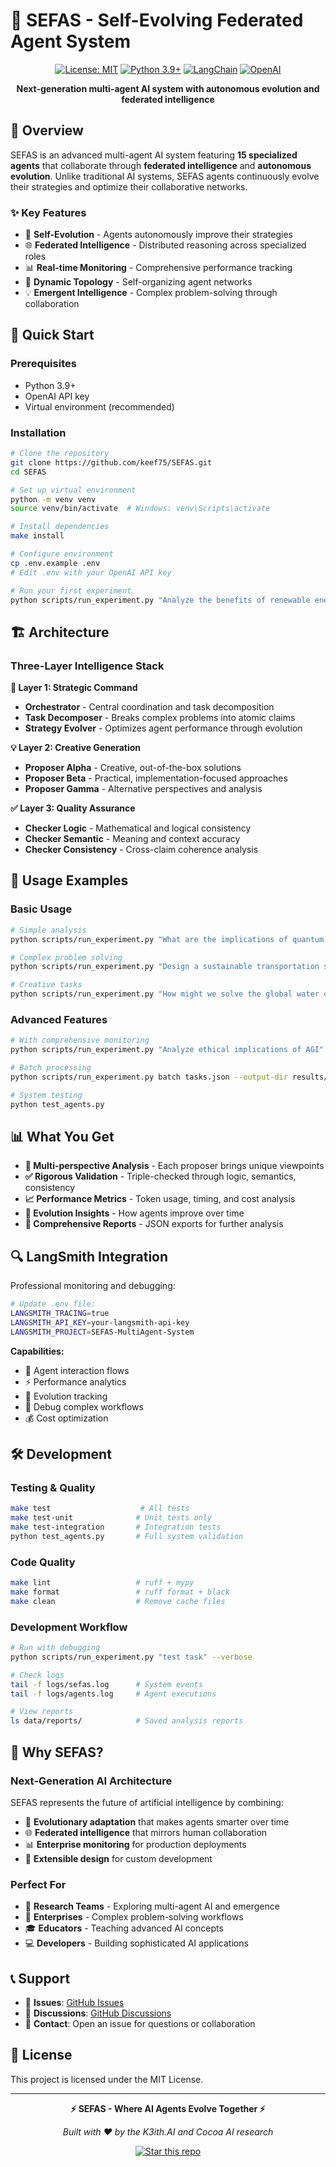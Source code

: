 # 🤖 SEFAS - Self-Evolving Federated Agent System

<div align="center">

[![License: MIT](https://img.shields.io/badge/License-MIT-yellow.svg)](https://opensource.org/licenses/MIT)
[![Python 3.9+](https://img.shields.io/badge/python-3.9+-blue.svg)](https://www.python.org/downloads/)
[![LangChain](https://img.shields.io/badge/LangChain-integrated-green)](https://langchain.com/)
[![OpenAI](https://img.shields.io/badge/OpenAI-GPT--4-orange)](https://openai.com/)

**Next-generation multi-agent AI system with autonomous evolution and federated intelligence**

</div>

## 🌟 Overview

SEFAS is an advanced multi-agent AI system featuring **15 specialized agents** that collaborate through **federated intelligence** and **autonomous evolution**. Unlike traditional AI systems, SEFAS agents continuously evolve their strategies and optimize their collaborative networks.

### ✨ Key Features

- 🧬 **Self-Evolution** - Agents autonomously improve their strategies
- 🌐 **Federated Intelligence** - Distributed reasoning across specialized roles  
- 📊 **Real-time Monitoring** - Comprehensive performance tracking
- 🔄 **Dynamic Topology** - Self-organizing agent networks
- 💡 **Emergent Intelligence** - Complex problem-solving through collaboration

## 🚀 Quick Start

### Prerequisites
- Python 3.9+
- OpenAI API key
- Virtual environment (recommended)

### Installation

```bash
# Clone the repository
git clone https://github.com/keef75/SEFAS.git
cd SEFAS

# Set up virtual environment  
python -m venv venv
source venv/bin/activate  # Windows: venv\Scripts\activate

# Install dependencies
make install

# Configure environment
cp .env.example .env
# Edit .env with your OpenAI API key

# Run your first experiment
python scripts/run_experiment.py "Analyze the benefits of renewable energy" --verbose
```

## 🏗️ Architecture

### Three-Layer Intelligence Stack

**🎯 Layer 1: Strategic Command**
- **Orchestrator** - Central coordination and task decomposition
- **Task Decomposer** - Breaks complex problems into atomic claims
- **Strategy Evolver** - Optimizes agent performance through evolution

**💡 Layer 2: Creative Generation**  
- **Proposer Alpha** - Creative, out-of-the-box solutions
- **Proposer Beta** - Practical, implementation-focused approaches
- **Proposer Gamma** - Alternative perspectives and analysis

**✅ Layer 3: Quality Assurance**
- **Checker Logic** - Mathematical and logical consistency
- **Checker Semantic** - Meaning and context accuracy  
- **Checker Consistency** - Cross-claim coherence analysis

## 💫 Usage Examples

### Basic Usage
```bash
# Simple analysis
python scripts/run_experiment.py "What are the implications of quantum computing?"

# Complex problem solving  
python scripts/run_experiment.py "Design a sustainable transportation system" --verbose

# Creative tasks
python scripts/run_experiment.py "How might we solve the global water crisis?" --max-hops 15
```

### Advanced Features
```bash
# With comprehensive monitoring
python scripts/run_experiment.py "Analyze ethical implications of AGI" --verbose

# Batch processing
python scripts/run_experiment.py batch tasks.json --output-dir results/

# System testing
python test_agents.py
```

## 📊 What You Get

- **🎯 Multi-perspective Analysis** - Each proposer brings unique viewpoints
- **✅ Rigorous Validation** - Triple-checked through logic, semantics, consistency
- **📈 Performance Metrics** - Token usage, timing, and cost analysis
- **🧬 Evolution Insights** - How agents improve over time
- **📄 Comprehensive Reports** - JSON exports for further analysis

## 🔍 LangSmith Integration

Professional monitoring and debugging:

```bash
# Update .env file:
LANGSMITH_TRACING=true
LANGSMITH_API_KEY=your-langsmith-api-key
LANGSMITH_PROJECT=SEFAS-MultiAgent-System
```

**Capabilities:**
- 🔄 Agent interaction flows
- ⚡ Performance analytics  
- 🧬 Evolution tracking
- 🐛 Debug complex workflows
- 💰 Cost optimization

## 🛠️ Development

### Testing & Quality
```bash
make test                    # All tests
make test-unit              # Unit tests only
make test-integration       # Integration tests
python test_agents.py       # Full system validation
```

### Code Quality
```bash
make lint                   # ruff + mypy
make format                 # ruff format + black
make clean                  # Remove cache files
```

### Development Workflow
```bash
# Run with debugging
python scripts/run_experiment.py "test task" --verbose

# Check logs
tail -f logs/sefas.log      # System events
tail -f logs/agents.log     # Agent executions

# View reports  
ls data/reports/            # Saved analysis reports
```

## 🌟 Why SEFAS?

### Next-Generation AI Architecture
SEFAS represents the future of artificial intelligence by combining:
- 🧬 **Evolutionary adaptation** that makes agents smarter over time
- 🌐 **Federated intelligence** that mirrors human collaboration
- 📊 **Enterprise monitoring** for production deployments
- 🔧 **Extensible design** for custom development

### Perfect For
- 🔬 **Research Teams** - Exploring multi-agent AI and emergence
- 🏢 **Enterprises** - Complex problem-solving workflows  
- 🎓 **Educators** - Teaching advanced AI concepts
- 💻 **Developers** - Building sophisticated AI applications

## 📞 Support

- 🐛 **Issues**: [GitHub Issues](https://github.com/keef75/SEFAS/issues)
- 💬 **Discussions**: [GitHub Discussions](https://github.com/keef75/SEFAS/discussions)  
- 📧 **Contact**: Open an issue for questions or collaboration

## 📄 License

This project is licensed under the MIT License.

---

<div align="center">

**⚡ SEFAS - Where AI Agents Evolve Together ⚡**

*Built with ❤️ by the K3ith.AI and Cocoa AI research*

[![Star this repo](https://img.shields.io/github/stars/keef75/SEFAS?style=social)](https://github.com/keef75/SEFAS)

</div>
